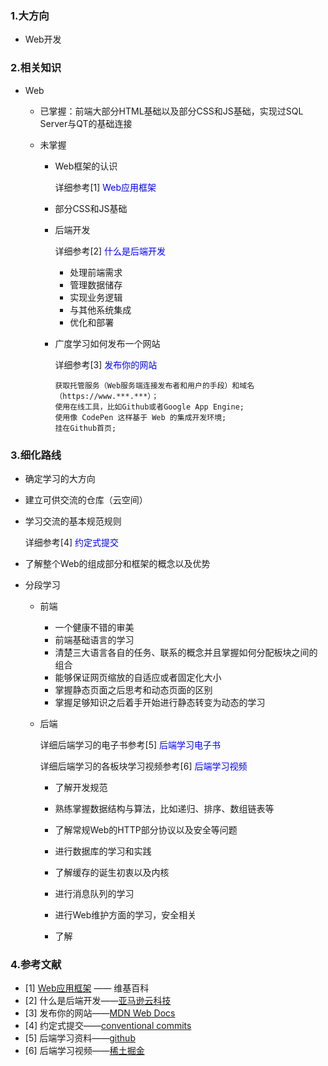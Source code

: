 ### 1.大方向

- Web开发

### 2.相关知识

- Web

  - 已掌握：前端大部分HTML基础以及部分CSS和JS基础，实现过SQL Server与QT的基础连接	

  - 未掌握

    - Web框架的认识

      详细参考[1]<font color='blue'>  Web应用框架</font>

    - 部分CSS和JS基础

    - 后端开发

      详细参考[2]<font color='blue'>  什么是后端开发</font>

      - 处理前端需求
      - 管理数据储存
      - 实现业务逻辑
      - 与其他系统集成
      - 优化和部署

    - 广度学习如何发布一个网站

      详细参考[3]<font color='blue'> 发布你的网站</font>

      ```
      获取托管服务（Web服务端连接发布者和用户的手段）和域名（https://www.***.***）；
      使用在线工具，比如Github或者Google App Engine;
      使用像 CodePen 这样基于 Web 的集成开发环境;
      挂在Github首页;
      ```

### 3.细化路线

- 确定学习的大方向

- 建立可供交流的仓库（云空间）

- 学习交流的基本规范规则

  详细参考[4]<font color='blue'> 约定式提交</font>

- 了解整个Web的组成部分和框架的概念以及优势

- 分段学习

  - 前端

    - 一个健康不错的审美
    - 前端基础语言的学习
    - 清楚三大语言各自的任务、联系的概念并且掌握如何分配板块之间的组合
    - 能够保证网页缩放的自适应或者固定化大小
    - 掌握静态页面之后思考和动态页面的区别
    - 掌握足够知识之后着手开始进行静态转变为动态的学习

  - 后端

    详细后端学习的电子书参考[5]<font color='blue'> 后端学习电子书</font>

    详细后端学习的各板块学习视频参考[6]<font color='blue'> 后端学习视频</font>

    - 了解开发规范

    - 熟练掌握数据结构与算法，比如递归、排序、数组链表等
    - 了解常规Web的HTTP部分协议以及安全等问题
    - 进行数据库的学习和实践
    - 了解缓存的诞生初衷以及内核
    - 进行消息队列的学习
    - 进行Web维护方面的学习，安全相关
    - 了解

### 4.参考文献

- [1] [Web应用框架](https://zh.wikipedia.org/wiki/Web%E5%BA%94%E7%94%A8%E6%A1%86%E6%9E%B6) —— 维基百科
- [2]  什么是后端开发</font>——[亚马逊云科技](https://www.amazonaws.cn/knowledge/what-is-back-end-development/)
- [3] 发布你的网站</font>——[MDN Web Docs](https://developer.mozilla.org/zh-CN/docs/Learn_web_development/Getting_started/Your_first_website/Publishing_your_website)
- [4] 约定式提交</font>——[conventional commits](https://www.conventionalcommits.org/en/v1.0.0/)
- [5] 后端学习资料</font>——[github](https://github.com/whx123/TianLuoBooks)
- [6] 后端学习视频</font>——[稀土掘金](https://juejin.cn/post/7027743254846111752)
